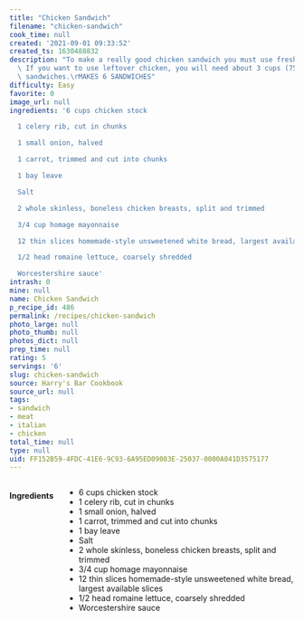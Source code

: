 ```yaml
---
title: "Chicken Sandwich"
filename: "chicken-sandwich"
cook_time: null
created: '2021-09-01 09:33:52'
created_ts: 1630488832
description: "To make a really good chicken sandwich you must use freshly cooked chicken.\
  \ If you want to use leftover chicken, you will need about 3 cups (750 ml) for 6\
  \ sandwiches.\rMAKES 6 SANDWICHES"
difficulty: Easy
favorite: 0
image_url: null
ingredients: '6 cups chicken stock

  1 celery rib, cut in chunks

  1 small onion, halved

  1 carrot, trimmed and cut into chunks

  1 bay leave

  Salt

  2 whole skinless, boneless chicken breasts, split and trimmed

  3/4 cup homage mayonnaise

  12 thin slices homemade-style unsweetened white bread, largest available slices

  1/2 head romaine lettuce, coarsely shredded

  Worcestershire sauce'
intrash: 0
mine: null
name: Chicken Sandwich
p_recipe_id: 486
permalink: /recipes/chicken-sandwich
photo_large: null
photo_thumb: null
photos_dict: null
prep_time: null
rating: 5
servings: '6'
slug: chicken-sandwich
source: Harry's Bar Cookbook
source_url: null
tags:
- sandwich
- meat
- italian
- chicken
total_time: null
type: null
uid: FF152B59-4FDC-41E6-9C93-6A95ED09083E-25037-0000A041D3575177
---
```

<div class="columns large-7 small-12" id="writeup">	</div><!-- #writeup -->
</div><!-- #row-one -->
<div class="row" id="row-two">	<div class="columns large-4 small-12" id="ingredients"><h4>Ingredients</h4><div class="box box-ingredients content"><ul>
<li>6 cups chicken stock</li>
<li>1 celery rib, cut in chunks</li>
<li>1 small onion, halved</li>
<li>1 carrot, trimmed and cut into chunks</li>
<li>1 bay leave</li>
<li>Salt</li>
<li>2 whole skinless, boneless chicken breasts, split and trimmed</li>
<li>3/4 cup homage mayonnaise</li>
<li>12 thin slices homemade-style unsweetened white bread, largest available slices</li>
<li>1/2 head romaine lettuce, coarsely shredded</li>
<li>Worcestershire sauce</li>
</ul>
</div>	</div>	<div class="columns large-6 small-12" id="directions">	</div>